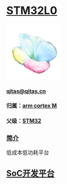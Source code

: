 ﻿# [STM32L0](https://github.com/sochub/STM32L0) 
[![sites](SoC/SoC.png)](http://www.qitas.cn) 
####  qitas@qitas.cn
#### 归属：[arm cortex M](https://github.com/sochub/CM) 
#### 父级：[STM32](https://github.com/sochub/STM32) 

### [简介](https://github.com/sochub/STM32L0/wiki)

低成本低功耗平台

##  [SoC开发平台](http://www.qitas.cn)  


